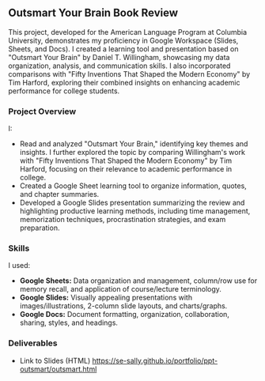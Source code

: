 ## Outsmart Your Brain Book Review

This project, developed for the American Language Program at Columbia University, demonstrates my proficiency in Google Workspace (Slides, Sheets, and Docs). I created a learning tool and presentation based on "Outsmart Your Brain" by Daniel T. Willingham, showcasing my data organization, analysis, and communication skills.  I also incorporated comparisons with "Fifty Inventions That Shaped the Modern Economy" by Tim Harford, exploring their combined insights on enhancing academic performance for college students.

### Project Overview

I:

* Read and analyzed "Outsmart Your Brain," identifying key themes and insights.  I further explored the topic by comparing Willingham's work with "Fifty Inventions That Shaped the Modern Economy" by Tim Harford, focusing on their relevance to academic performance in college.
* Created a Google Sheet learning tool to organize information, quotes, and chapter summaries.
* Developed a Google Slides presentation summarizing the review and highlighting productive learning methods, including time management, memorization techniques, procrastination strategies, and exam preparation. 


### Skills

I used:

* **Google Sheets:** Data organization and management, column/row use for memory recall, and application of course/lecture terminology.
* **Google Slides:** Visually appealing presentations with images/illustrations, 2-column slide layouts, and charts/graphs.
* **Google Docs:** Document formatting, organization, collaboration, sharing, styles, and headings.

### Deliverables
* Link to Slides (HTML) https://se-sally.github.io/portfolio/ppt-outsmart/outsmart.html
